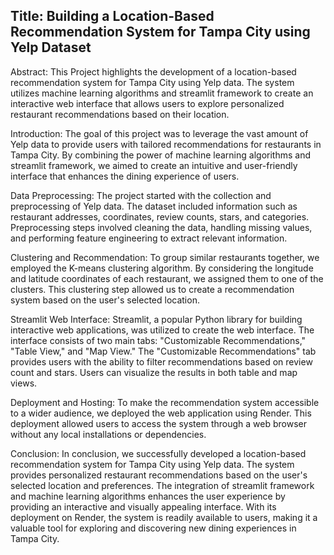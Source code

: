 


## Title: Building a Location-Based Recommendation System for Tampa City using Yelp Dataset

Abstract:
This Project highlights the development of a location-based recommendation system for Tampa City using Yelp data. The system utilizes machine learning algorithms and streamlit framework to create an interactive web interface that allows users to explore personalized restaurant recommendations based on their location.

Introduction:
The goal of this project was to leverage the vast amount of Yelp data to provide users with tailored recommendations for restaurants in Tampa City. By combining the power of machine learning algorithms and streamlit framework, we aimed to create an intuitive and user-friendly interface that enhances the dining experience of users.

Data Preprocessing:
The project started with the collection and preprocessing of Yelp data. The dataset included information such as restaurant addresses, coordinates, review counts, stars, and categories. Preprocessing steps involved cleaning the data, handling missing values, and performing feature engineering to extract relevant information.

Clustering and Recommendation:
To group similar restaurants together, we employed the K-means clustering algorithm. By considering the longitude and latitude coordinates of each restaurant, we assigned them to one of the clusters. This clustering step allowed us to create a recommendation system based on the user's selected location.

Streamlit Web Interface:
Streamlit, a popular Python library for building interactive web applications, was utilized to create the web interface. The interface consists of two main tabs: "Customizable Recommendations," "Table View," and "Map View." The "Customizable Recommendations" tab provides users with the ability to filter recommendations based on review count and stars. Users can visualize the results in both table and map views.

Deployment and Hosting:
To make the recommendation system accessible to a wider audience, we deployed the web application using Render. This deployment allowed users to access the system through a web browser without any local installations or dependencies.

Conclusion:
In conclusion, we successfully developed a location-based recommendation system for Tampa City using Yelp data. The system provides personalized restaurant recommendations based on the user's selected location and preferences. The integration of streamlit framework and machine learning algorithms enhances the user experience by providing an interactive and visually appealing interface. With its deployment on Render, the system is readily available to users, making it a valuable tool for exploring and discovering new dining experiences in Tampa City.
